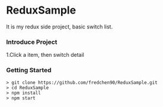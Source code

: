# ReduxSample

It is my redux side project, basic switch list.

### Introduce Project
1.Click a item, then switch detail

### Getting Started

```
> git clone https://github.com/fredchen90/ReduxSample.git
> cd ReduxSample
> npm install
> npm start
```
